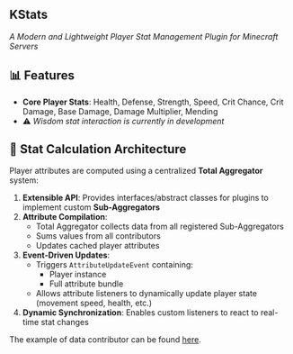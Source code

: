 KStats
---
*A Modern and Lightweight Player Stat Management Plugin for Minecraft Servers*

## 📊 Features
- **Core Player Stats**: Health, Defense, Strength, Speed, Crit Chance, Crit Damage, Base Damage, Damage Multiplier, Mending
- ⚠️ *Wisdom stat interaction is currently in development*

## 🧮 Stat Calculation Architecture
Player attributes are computed using a centralized **Total Aggregator** system:
1. **Extensible API**: Provides interfaces/abstract classes for plugins to implement custom **Sub-Aggregators**
2. **Attribute Compilation**:
    - Total Aggregator collects data from all registered Sub-Aggregators
    - Sums values from all contributors
    - Updates cached player attributes
3. **Event-Driven Updates**:
    - Triggers `AttributeUpdateEvent` containing:
        - Player instance
        - Full attribute bundle
    - Allows attribute listeners to dynamically update player state (movement speed, health, etc.)
4. **Dynamic Synchronization**: Enables custom listeners to react to real-time stat changes

The example of data contributor can be found [here](http://github.com/LCMCat/KSDebugger).